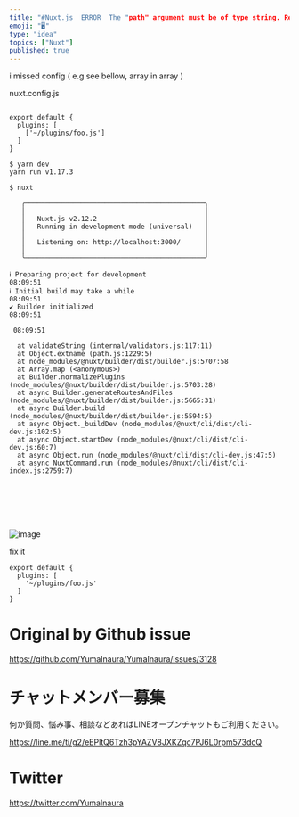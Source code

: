 ```yaml
---
title: "#Nuxt.js  ERROR  The "path" argument must be of type string. Received "
emoji: "🖥"
type: "idea"
topics: ["Nuxt"]
published: true
---
```


i missed config ( e.g see bellow, array in array  )

nuxt.config.js

```

export default {
  plugins: [
    ['~/plugins/foo.js']
  ]
}

```

```
$ yarn dev
yarn run v1.17.3

$ nuxt

   ╭─────────────────────────────────────────────╮
   │                                             │
   │   Nuxt.js v2.12.2                           │
   │   Running in development mode (universal)   │
   │                                             │
   │   Listening on: http://localhost:3000/      │
   │                                             │
   ╰─────────────────────────────────────────────╯

ℹ Preparing project for development                                                                                                  08:09:51
ℹ Initial build may take a while                                                                                                     08:09:51
✔ Builder initialized                                                                                                                08:09:51

 08:09:51

  at validateString (internal/validators.js:117:11)
  at Object.extname (path.js:1229:5)
  at node_modules/@nuxt/builder/dist/builder.js:5707:58
  at Array.map (<anonymous>)
  at Builder.normalizePlugins (node_modules/@nuxt/builder/dist/builder.js:5703:28)
  at async Builder.generateRoutesAndFiles (node_modules/@nuxt/builder/dist/builder.js:5665:31)
  at async Builder.build (node_modules/@nuxt/builder/dist/builder.js:5594:5)
  at async Object._buildDev (node_modules/@nuxt/cli/dist/cli-dev.js:102:5)
  at async Object.startDev (node_modules/@nuxt/cli/dist/cli-dev.js:60:7)
  at async Object.run (node_modules/@nuxt/cli/dist/cli-dev.js:47:5)
  at async NuxtCommand.run (node_modules/@nuxt/cli/dist/cli-index.js:2759:7)







```

![image](https://user-images.githubusercontent.com/13635059/80928411-2b2fd580-8ddf-11ea-8db9-2c377caae32d.png)

fix it 

```
export default {
  plugins: [
    '~/plugins/foo.js'
  ]
}
```


# Original by Github issue

https://github.com/YumaInaura/YumaInaura/issues/3128











<!-- Update From Qiita API -->

# チャットメンバー募集


何か質問、悩み事、相談などあればLINEオープンチャットもご利用ください。

https://line.me/ti/g2/eEPltQ6Tzh3pYAZV8JXKZqc7PJ6L0rpm573dcQ





# Twitter


https://twitter.com/YumaInaura


<!-- Update From Qiita API -->



